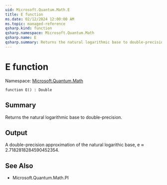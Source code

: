 ```yaml
---
uid: Microsoft.Quantum.Math.E
title: E function
ms.date: 02/12/2024 12:00:00 AM
ms.topic: managed-reference
qsharp.kind: function
qsharp.namespace: Microsoft.Quantum.Math
qsharp.name: E
qsharp.summary: Returns the natural logarithmic base to double-precision.
---
```


# E function

Namespace: [Microsoft.Quantum.Math](xref:Microsoft.Quantum.Math)

```qsharp
function E() : Double
```

## Summary
Returns the natural logarithmic base to double-precision.

## Output
A double-precision approximation of the natural logarithic base,
e ≈ 2.7182818284590452354.

## See Also
- Microsoft.Quantum.Math.PI
